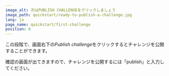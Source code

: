 ```yaml
---
image_alt: 次はPUBLISH CHALLENGEをクリックしましょう
image_path: quickstart/ready-to-publish-a-challenge.jpg
lang: ja
page_name: quickstart/first-challenge
position: 6
---
```


この段階で、画面右下の*Publish challenge*をクリックするとチャレンジを公開することができます。

確認の画面が出てきますので、チャレンジを公開するには「publish」と入力してください。
